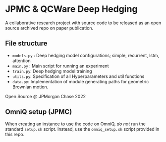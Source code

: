 # JPMC & QCWare Deep Hedging

A collaborative research project with source code to be released as an open source archived repo on paper publication.


## File structure
- `models.py` : Deep hedging model configurations; simple, recurrent, lstm, attention
- `main.py` : Main script for running an experiment
- `train.py`: Deep hedging model training
- `utils.py`: Specification of all Hyperparameters and util functions
- `data.py`: Implementation of module generating paths for geometric Brownian motion.


Open Source @ JPMorgan Chase 2022

## OmniQ setup (JPMC) 

When creating an instance to use the code on OmniQ, *do not* run the standard `setup.sh` script. Instead, use the `omniq_setup.sh` script provided in this repo.
